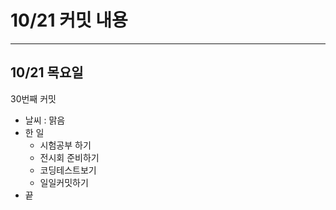 # 10/21 **커밋 내용**

---

## 10/21 목**요일**

30번째 커밋

- 날씨 : 맑음
- 한 일
    - 시험공부 하기
    - 전시회 준비하기
    - 코딩테스트보기
    - 일일커밋하기
- 끝